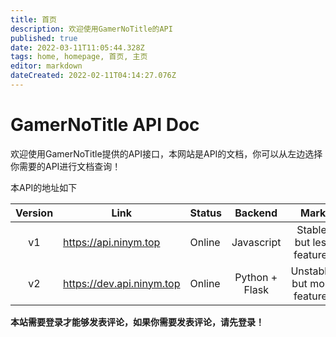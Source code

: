 ```yaml
---
title: 首页
description: 欢迎使用GamerNoTitle的API
published: true
date: 2022-03-11T11:05:44.328Z
tags: home, homepage, 首页, 主页
editor: markdown
dateCreated: 2022-02-11T04:14:27.076Z
---
```


# GamerNoTitle API Doc
欢迎使用GamerNoTitle提供的API接口，本网站是API的文档，你可以从左边选择你需要的API进行文档查询！

本API的地址如下

| Version | Link | Status | Backend | Mark |
|:--:|---|---|:--:|:--:|
| v1 | https://api.ninym.top | Online | Javascript | Stable, but less features |
| v2 | https://dev.api.ninym.top | Online | Python + Flask | Unstable, but more features |

**本站需要登录才能够发表评论，如果你需要发表评论，请先登录！**
